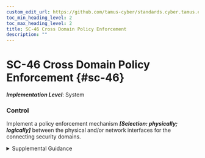 ```yaml
---
custom_edit_url: https://github.com/tamus-cyber/standards.cyber.tamus.edu/tree/main/static/content/tamus.edu/TAMUS_profile.xml
toc_min_heading_level: 2
toc_max_heading_level: 2
title: SC-46 Cross Domain Policy Enforcement
description: ""
---
```


# SC-46 Cross Domain Policy Enforcement {#sc-46}

_**Implementation Level**_: System

### Control

Implement a policy enforcement mechanism _**[Selection: physically; logically]**_ between the physical and/or network interfaces for the connecting security domains.

<details>
  <summary>Supplemental Guidance</summary>

Implement a policy enforcement mechanism _**[Selection: physically; logically]**_ between the physical and/or network interfaces for the connecting security domains.

</details>

